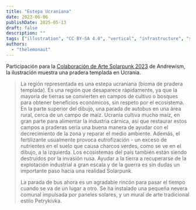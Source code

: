 ```yaml
---
title: "Estepa Ucraniana"
date: 2023-06-06
publishDate: 2025-05-13
draft: false
description: ""
tags: ["illustration", "CC BY-SA 4.0", "vertical", "infrastructure", "solar", "ruins", "ukraine"]
authors:
  - "thelemonaut"
---
```


Participación para la [Colaboración de Arte Solarpunk 2023](https://andrew-ism.tumblr.com/post/741342402945646592/solarpunk-art-2023-bioregions) de Andrewism, la ilustración muestra una pradera templada en Ucrania.

> La región representada es una estepa ucraniana (bioma de pradera templada). Es una región que desaparece rápidamente, ya que la mayoría de tierras se convierten en campos de cultivo o bosques para obtener beneficios económicos, sin respeto por el ecosistema. En la parte superior del dibujo, una parada de autobus en una área rural, cerca de un campo de maíz. Ucrania cultiva mucho maíz, en gran parte para alimentar la industria cárnica, así que restaurar estos campos a praderas sería una buena manera de ayudar con el decrecimiento de la zona y reparar el medio ambiente. Además, el fertilizante usualmente provoca eutrofización - un exceso de nutrientes en el suelo que causa charcos verdes, como se ve en el dibujo, a la izquierda. Los ecosistemas del país también están siendo destruídos por la invasión rusa. Ayudar a la tierra a recuperarse de la explotación industrial a gran escala y de la guerra es sin dudas un importante paso hacia una realidad Solarpunk.
>
>La parada de bus ahora es un agradable rincón para pasar el tiempo cuando se va de un lugar a otro. Se ha instalado una pequeña nevera comunal impulsada por paneles solares, y un mural de arte tradicional estilo Petrykivka.

